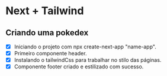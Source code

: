 # Next + Tailwind 

## Criando uma pokedex

- [x] Iniciando o projeto com npx create-next-app "name-app".
- [x] Primeiro componente header. 
- [x] Instalando o tailwindCss para trabalhar no stilo das páginas.
- [x] Componente footer criado e estilizado com sucesso.